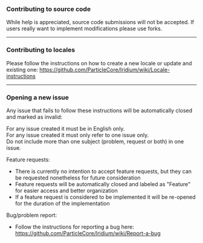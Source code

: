 ### Contributing to source code

While help is appreciated, source code submissions will not be accepted. If users really want to implement modifications please use forks.

---

### Contributing to locales

Please follow the instructions on how to create a new locale or update and existing one: https://github.com/ParticleCore/Iridium/wiki/Locale-instructions

---

### Opening a new issue

Any issue that fails to follow these instructions will be automatically closed and marked as invalid:

For any issue created it must be in English only.  
For any issue created it must only refer to one issue only.  
Do not include more than one subject (problem, request or both) in one issue.  

Feature requests:
 - There is currently no intention to accept feature requests, but they can be requested nonetheless for future consideration
 - Feature requests will be automatically closed and labeled as "Feature" for easier access and better organization
 - If a feature request is considered to be implemented it will be re-opened for the duration of the implementation

Bug/problem report:
 - Follow the instructions for reporting a bug here: https://github.com/ParticleCore/Iridium/wiki/Report-a-bug
